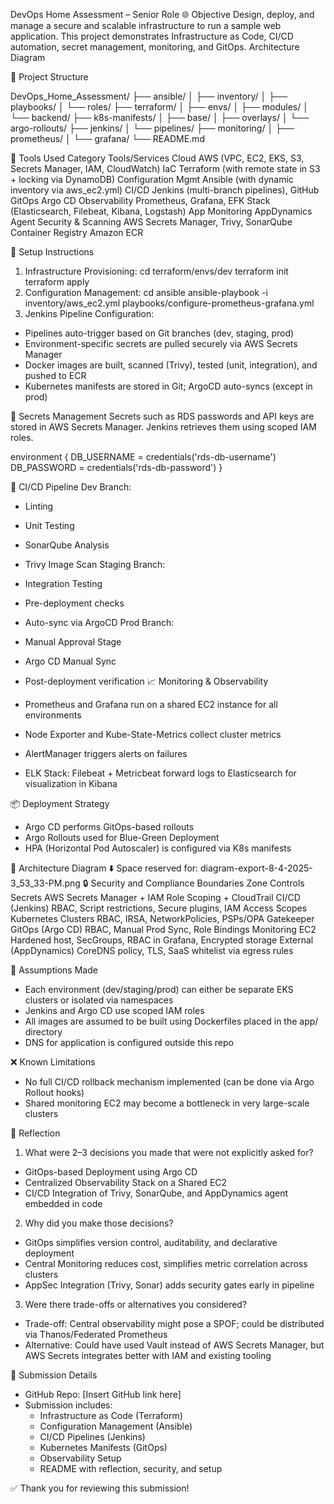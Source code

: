 DevOps Home Assessment – Senior Role
🌐 Objective
Design, deploy, and manage a secure and scalable infrastructure to run a sample web application. This project demonstrates Infrastructure as Code, CI/CD automation, secret management, monitoring, and GitOps.
Architecture Diagram


📁 Project Structure

DevOps_Home_Assessment/
├── ansible/
│   ├── inventory/
│   ├── playbooks/
│   └── roles/
├── terraform/
│   ├── envs/
│   ├── modules/
│   └── backend/
├── k8s-manifests/
│   ├── base/
│   ├── overlays/
│   └── argo-rollouts/
├── jenkins/
│   └── pipelines/
├── monitoring/
│   ├── prometheus/
│   └── grafana/
└── README.md


🧰 Tools Used
Category
Tools/Services
Cloud
AWS (VPC, EC2, EKS, S3, Secrets Manager, IAM, CloudWatch)
IaC
Terraform (with remote state in S3 + locking via DynamoDB)
Configuration Mgmt
Ansible (with dynamic inventory via aws_ec2.yml)
CI/CD
Jenkins (multi-branch pipelines), GitHub
GitOps
Argo CD
Observability
Prometheus, Grafana, EFK Stack (Elasticsearch, Filebeat, Kibana, Logstash)
App Monitoring
AppDynamics Agent
Security & Scanning
AWS Secrets Manager, Trivy, SonarQube
Container Registry
Amazon ECR

🚀 Setup Instructions
1. Infrastructure Provisioning:
cd terraform/envs/dev
terraform init
terraform apply
2. Configuration Management:
cd ansible
ansible-playbook -i inventory/aws_ec2.yml playbooks/configure-prometheus-grafana.yml
3. Jenkins Pipeline Configuration:

- Pipelines auto-trigger based on Git branches (dev, staging, prod)
- Environment-specific secrets are pulled securely via AWS Secrets Manager
- Docker images are built, scanned (Trivy), tested (unit, integration), and pushed to ECR
- Kubernetes manifests are stored in Git; ArgoCD auto-syncs (except in prod)


🔐 Secrets Management
Secrets such as RDS passwords and API keys are stored in AWS Secrets Manager. Jenkins retrieves them using scoped IAM roles.

environment {
  DB_USERNAME = credentials('rds-db-username')
  DB_PASSWORD = credentials('rds-db-password')
}


🔁 CI/CD Pipeline
Dev Branch:
- Linting
- Unit Testing
- SonarQube Analysis
- Trivy Image Scan
Staging Branch:
- Integration Testing
- Pre-deployment checks
- Auto-sync via ArgoCD
Prod Branch:
- Manual Approval Stage
- Argo CD Manual Sync
- Post-deployment verification
📈 Monitoring & Observability

- Prometheus and Grafana run on a shared EC2 instance for all environments
- Node Exporter and Kube-State-Metrics collect cluster metrics
- AlertManager triggers alerts on failures
- ELK Stack: Filebeat + Metricbeat forward logs to Elasticsearch for visualization in Kibana


📦 Deployment Strategy

- Argo CD performs GitOps-based rollouts
- Argo Rollouts used for Blue-Green Deployment
- HPA (Horizontal Pod Autoscaler) is configured via K8s manifests


📸 Architecture Diagram
⬇️ Space reserved for: diagram-export-8-4-2025-3_53_33-PM.png
🔒 Security and Compliance Boundaries
Zone
Controls
Secrets
AWS Secrets Manager + IAM Role Scoping + CloudTrail
CI/CD (Jenkins)
RBAC, Script restrictions, Secure plugins, IAM Access Scopes
Kubernetes Clusters
RBAC, IRSA, NetworkPolicies, PSPs/OPA Gatekeeper
GitOps (Argo CD)
RBAC, Manual Prod Sync, Role Bindings
Monitoring EC2
Hardened host, SecGroups, RBAC in Grafana, Encrypted storage
External (AppDynamics)
CoreDNS policy, TLS, SaaS whitelist via egress rules

📘 Assumptions Made

- Each environment (dev/staging/prod) can either be separate EKS clusters or isolated via namespaces
- Jenkins and Argo CD use scoped IAM roles
- All images are assumed to be built using Dockerfiles placed in the app/ directory
- DNS for application is configured outside this repo


❌ Known Limitations

- No full CI/CD rollback mechanism implemented (can be done via Argo Rollout hooks)
- Shared monitoring EC2 may become a bottleneck in very large-scale clusters


💭 Reflection
1. What were 2–3 decisions you made that were not explicitly asked for?

- GitOps-based Deployment using Argo CD
- Centralized Observability Stack on a Shared EC2
- CI/CD Integration of Trivy, SonarQube, and AppDynamics agent embedded in code


2. Why did you make those decisions?

- GitOps simplifies version control, auditability, and declarative deployment
- Central Monitoring reduces cost, simplifies metric correlation across clusters
- AppSec Integration (Trivy, Sonar) adds security gates early in pipeline


3. Were there trade-offs or alternatives you considered?

- Trade-off: Central observability might pose a SPOF; could be distributed via Thanos/Federated Prometheus
- Alternative: Could have used Vault instead of AWS Secrets Manager, but AWS Secrets integrates better with IAM and existing tooling


📎 Submission Details

- GitHub Repo: [Insert GitHub link here]
- Submission includes:
  * Infrastructure as Code (Terraform)
  * Configuration Management (Ansible)
  * CI/CD Pipelines (Jenkins)
  * Kubernetes Manifests (GitOps)
  * Observability Setup
  * README with reflection, security, and setup


✅ Thank you for reviewing this submission!

